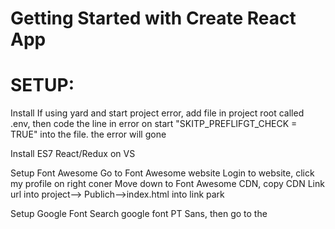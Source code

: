 # Getting Started with Create React App
# SETUP:
Install
If using yard and start project error, add file in project root called .env, then code the line in error on start "SKITP_PREFLIFGT_CHECK = TRUE" into the file. the error will gone

Install ES7 React/Redux on VS

Setup Font Awesome
Go to Font Awesome website
Login to website, click my profile on right coner 
Move down to Font Awesome CDN, copy CDN Link url into project--> Publich-->index.html into link park

Setup Google Font 
Search google font PT Sans, then 
go to the  


<link href="https://fonts.googleapis.com/css2?family=PT+Sans:wght@700&display=swap" rel="stylesheet">

 